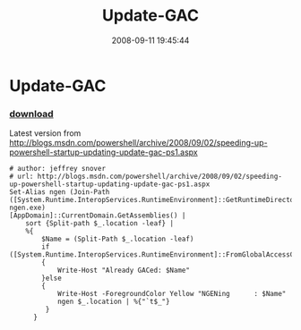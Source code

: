 ﻿---
pid:            577
poster:         halr9000
title:          Update-GAC
date:           2008-09-11 19:45:44
format:         posh
parent:         0
parent:         0

---

# Update-GAC

### [download](577.ps1)

Latest version from http://blogs.msdn.com/powershell/archive/2008/09/02/speeding-up-powershell-startup-updating-update-gac-ps1.aspx

```posh
# author: jeffrey snover
# url: http://blogs.msdn.com/powershell/archive/2008/09/02/speeding-up-powershell-startup-updating-update-gac-ps1.aspx
Set-Alias ngen (Join-Path ([System.Runtime.InteropServices.RuntimeEnvironment]::GetRuntimeDirectory()) ngen.exe)
[AppDomain]::CurrentDomain.GetAssemblies() |
    sort {Split-path $_.location -leaf} | 
    %{
        $Name = (Split-Path $_.location -leaf)
        if ([System.Runtime.InteropServices.RuntimeEnvironment]::FromGlobalAccessCache($_))
        {
            Write-Host "Already GACed: $Name"
        }else
        {
            Write-Host -ForegroundColor Yellow "NGENing      : $Name"
            ngen $_.location | %{"`t$_"}
         }
      }
```
